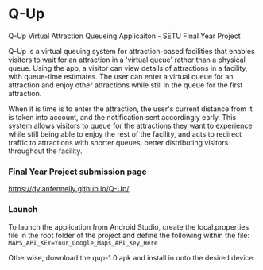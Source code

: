 # Q-Up
Q-Up Virtual Attraction Queueing Applicaiton - SETU Final Year Project

Q-Up is a virtual queuing system for attraction-based facilities that enables visitors to wait for an attraction in a 'virtual queue' rather than a physical queue. Using the app, a visitor can view details of attractions in a facility, with queue-time estimates. The user can enter a virtual queue for an attraction and enjoy other attractions while still in the queue for the first attraction.

When it is time is to enter the attraction, the user's current distance from it is taken into account, and the notification sent accordingly early. This system allows visitors to queue for the attractions they want to experience while still being able to enjoy the rest of the facility, and acts to redirect traffic to attractions with shorter queues, better distributing visitors throughout the facility.

### Final Year Project submission page
https://dylanfennelly.github.io/Q-Up/

### Launch
To launch the application from Android Studio, create the local.properties file in the root folder of the project and define the following within the file:
```MAPS_API_KEY=Your_Google_Maps_API_Key_Here```

Otherwise, download the qup-1.0.apk and install in onto the desired device.
